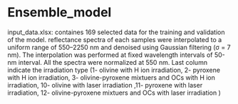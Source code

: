 # Ensemble_model

input_data.xlsx: containes 169 selected data for the training and validation of the model. reflectance spectra of each samples were interpolated to a uniform range of 550–2250 nm and denoised using Gaussian filtering (σ = 7 nm). The interpolation was performed at fixed wavelength intervals of 50-nm interval. All the spectra were normalized at 550 nm. Last column indicate the irradiation type (1- olivine with H ion irradiation, 2- pyroxene with H ion irradiation, 3- olivine-pyroxene mixtuers and OCs with H ion irradiation, 10- olivine with laser irradiation ,11- pyroxene with laser irradiation, 12- olivine-pyroxene mixtuers and OCs with laser irradiation )

